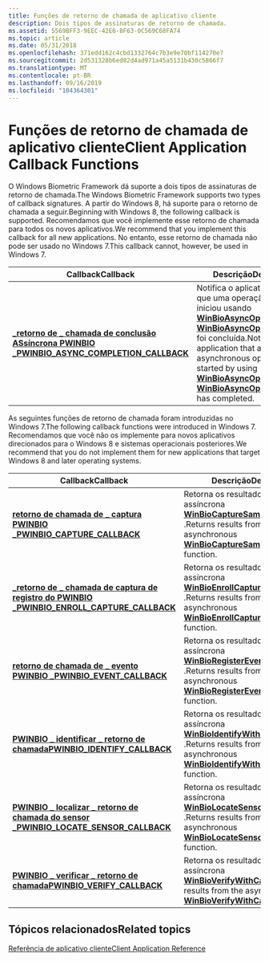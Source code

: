 ```yaml
---
title: Funções de retorno de chamada de aplicativo cliente
description: Dois tipos de assinaturas de retorno de chamada.
ms.assetid: 5569BFF3-9EEC-42E6-8F63-0C569C68FA74
ms.topic: article
ms.date: 05/31/2018
ms.openlocfilehash: 371edd162c4cbd1332764c7b3e9e70bf114270e7
ms.sourcegitcommit: 2d531328b6ed82d4ad971a45a5131b430c5866f7
ms.translationtype: MT
ms.contentlocale: pt-BR
ms.lasthandoff: 09/16/2019
ms.locfileid: "104364301"
---
```

# <a name="client-application-callback-functions"></a><span data-ttu-id="9d10d-103">Funções de retorno de chamada de aplicativo cliente</span><span class="sxs-lookup"><span data-stu-id="9d10d-103">Client Application Callback Functions</span></span>

<span data-ttu-id="9d10d-104">O Windows Biometric Framework dá suporte a dois tipos de assinaturas de retorno de chamada.</span><span class="sxs-lookup"><span data-stu-id="9d10d-104">The Windows Biometric Framework supports two types of callback signatures.</span></span> <span data-ttu-id="9d10d-105">A partir do Windows 8, há suporte para o retorno de chamada a seguir.</span><span class="sxs-lookup"><span data-stu-id="9d10d-105">Beginning with Windows 8, the following callback is supported.</span></span> <span data-ttu-id="9d10d-106">Recomendamos que você implemente esse retorno de chamada para todos os novos aplicativos.</span><span class="sxs-lookup"><span data-stu-id="9d10d-106">We recommend that you implement this callback for all new applications.</span></span> <span data-ttu-id="9d10d-107">No entanto, esse retorno de chamada não pode ser usado no Windows 7.</span><span class="sxs-lookup"><span data-stu-id="9d10d-107">This callback cannot, however, be used in Windows 7.</span></span>



| <span data-ttu-id="9d10d-108">Callback</span><span class="sxs-lookup"><span data-stu-id="9d10d-108">Callback</span></span>                                                                                     | <span data-ttu-id="9d10d-109">Descrição</span><span class="sxs-lookup"><span data-stu-id="9d10d-109">Description</span></span>                                                                                                                                                                                                                        |
|----------------------------------------------------------------------------------------------|------------------------------------------------------------------------------------------------------------------------------------------------------------------------------------------------------------------------------------|
| [<span data-ttu-id="9d10d-110">**\_retorno de \_ chamada de conclusão ASsíncrona PWINBIO \_**</span><span class="sxs-lookup"><span data-stu-id="9d10d-110">**PWINBIO\_ASYNC\_COMPLETION\_CALLBACK**</span></span>](/windows/desktop/api/Winbio/nc-winbio-pwinbio_async_completion_callback)<br/> | <span data-ttu-id="9d10d-111">Notifica o aplicativo cliente de que uma operação assíncrona iniciou usando [**WinBioAsyncOpenSession**](/windows/desktop/api/Winbio/nf-winbio-winbioasyncopensession) ou [**WinBioAsyncOpenFramework**](/windows/desktop/api/Winbio/nf-winbio-winbioasyncopenframework) foi concluída.</span><span class="sxs-lookup"><span data-stu-id="9d10d-111">Notifies the client application that an asynchronous operation started by using [**WinBioAsyncOpenSession**](/windows/desktop/api/Winbio/nf-winbio-winbioasyncopensession) or [**WinBioAsyncOpenFramework**](/windows/desktop/api/Winbio/nf-winbio-winbioasyncopenframework) has completed.</span></span><br/> |



 

<span data-ttu-id="9d10d-112">As seguintes funções de retorno de chamada foram introduzidas no Windows 7.</span><span class="sxs-lookup"><span data-stu-id="9d10d-112">The following callback functions were introduced in Windows 7.</span></span> <span data-ttu-id="9d10d-113">Recomendamos que você não os implemente para novos aplicativos direcionados para o Windows 8 e sistemas operacionais posteriores.</span><span class="sxs-lookup"><span data-stu-id="9d10d-113">We recommend that you do not implement them for new applications that target Windows 8 and later operating systems.</span></span>



| <span data-ttu-id="9d10d-114">Callback</span><span class="sxs-lookup"><span data-stu-id="9d10d-114">Callback</span></span>                                                                                 | <span data-ttu-id="9d10d-115">Descrição</span><span class="sxs-lookup"><span data-stu-id="9d10d-115">Description</span></span>                                                                                                                           |
|------------------------------------------------------------------------------------------|---------------------------------------------------------------------------------------------------------------------------------------|
| [<span data-ttu-id="9d10d-116">**retorno de chamada de \_ captura PWINBIO \_**</span><span class="sxs-lookup"><span data-stu-id="9d10d-116">**PWINBIO\_CAPTURE\_CALLBACK**</span></span>](/windows/desktop/api/Winbio/nc-winbio-pwinbio_capture_callback)<br/>                | <span data-ttu-id="9d10d-117">Retorna os resultados da função assíncrona [**WinBioCaptureSampleWithCallback**](/windows/desktop/api/Winbio/nf-winbio-winbiocapturesamplewithcallback) .</span><span class="sxs-lookup"><span data-stu-id="9d10d-117">Returns results from the asynchronous [**WinBioCaptureSampleWithCallback**](/windows/desktop/api/Winbio/nf-winbio-winbiocapturesamplewithcallback) function.</span></span><br/> |
| [<span data-ttu-id="9d10d-118">**\_retorno de \_ chamada de captura de registro do PWINBIO \_**</span><span class="sxs-lookup"><span data-stu-id="9d10d-118">**PWINBIO\_ENROLL\_CAPTURE\_CALLBACK**</span></span>](/windows/desktop/api/Winbio/nc-winbio-pwinbio_enroll_capture_callback)<br/> | <span data-ttu-id="9d10d-119">Retorna os resultados da função assíncrona [**WinBioEnrollCaptureWithCallback**](/windows/desktop/api/Winbio/nf-winbio-winbioenrollcapturewithcallback) .</span><span class="sxs-lookup"><span data-stu-id="9d10d-119">Returns results from the asynchronous [**WinBioEnrollCaptureWithCallback**](/windows/desktop/api/Winbio/nf-winbio-winbioenrollcapturewithcallback) function.</span></span><br/> |
| [<span data-ttu-id="9d10d-120">**retorno de chamada de \_ evento PWINBIO \_**</span><span class="sxs-lookup"><span data-stu-id="9d10d-120">**PWINBIO\_EVENT\_CALLBACK**</span></span>](/windows/desktop/api/Winbio/nc-winbio-pwinbio_event_callback)<br/>                    | <span data-ttu-id="9d10d-121">Retorna os resultados da função assíncrona [**WinBioRegisterEventMonitor**](/windows/desktop/api/Winbio/nf-winbio-winbioregistereventmonitor) .</span><span class="sxs-lookup"><span data-stu-id="9d10d-121">Returns results from the asynchronous [**WinBioRegisterEventMonitor**](/windows/desktop/api/Winbio/nf-winbio-winbioregistereventmonitor) function.</span></span><br/>           |
| [<span data-ttu-id="9d10d-122">**PWINBIO \_ identificar \_ retorno de chamada**</span><span class="sxs-lookup"><span data-stu-id="9d10d-122">**PWINBIO\_IDENTIFY\_CALLBACK**</span></span>](/windows/desktop/api/Winbio/nc-winbio-pwinbio_identify_callback)<br/>              | <span data-ttu-id="9d10d-123">Retorna os resultados da função assíncrona [**WinBioIdentifyWithCallback**](/windows/desktop/api/Winbio/nf-winbio-winbioidentifywithcallback) .</span><span class="sxs-lookup"><span data-stu-id="9d10d-123">Returns results from the asynchronous [**WinBioIdentifyWithCallback**](/windows/desktop/api/Winbio/nf-winbio-winbioidentifywithcallback) function.</span></span><br/>           |
| [<span data-ttu-id="9d10d-124">**PWINBIO \_ localizar \_ retorno de chamada do sensor \_**</span><span class="sxs-lookup"><span data-stu-id="9d10d-124">**PWINBIO\_LOCATE\_SENSOR\_CALLBACK**</span></span>](/windows/desktop/api/Winbio/nc-winbio-pwinbio_locate_sensor_callback)<br/>   | <span data-ttu-id="9d10d-125">Retorna os resultados da função assíncrona [**WinBioLocateSensorWithCallback**](/windows/desktop/api/Winbio/nf-winbio-winbiolocatesensorwithcallback) .</span><span class="sxs-lookup"><span data-stu-id="9d10d-125">Returns results from the asynchronous [**WinBioLocateSensorWithCallback**](/windows/desktop/api/Winbio/nf-winbio-winbiolocatesensorwithcallback) function.</span></span><br/>   |
| [<span data-ttu-id="9d10d-126">**PWINBIO \_ verificar \_ retorno de chamada**</span><span class="sxs-lookup"><span data-stu-id="9d10d-126">**PWINBIO\_VERIFY\_CALLBACK**</span></span>](/windows/desktop/api/Winbio/nc-winbio-pwinbio_verify_callback)<br/>                  | <span data-ttu-id="9d10d-127">Retorna os resultados da função assíncrona [**WinBioVerifyWithCallback**](/windows/desktop/api/Winbio/nf-winbio-winbioverifywithcallback) .</span><span class="sxs-lookup"><span data-stu-id="9d10d-127">Returns results from the asynchronous [**WinBioVerifyWithCallback**](/windows/desktop/api/Winbio/nf-winbio-winbioverifywithcallback) function.</span></span><br/>               |



 

## <a name="related-topics"></a><span data-ttu-id="9d10d-128">Tópicos relacionados</span><span class="sxs-lookup"><span data-stu-id="9d10d-128">Related topics</span></span>

<dl> <dt>

[<span data-ttu-id="9d10d-129">Referência de aplicativo cliente</span><span class="sxs-lookup"><span data-stu-id="9d10d-129">Client Application Reference</span></span>](client-application-reference.md)
</dt> </dl>

 

 





